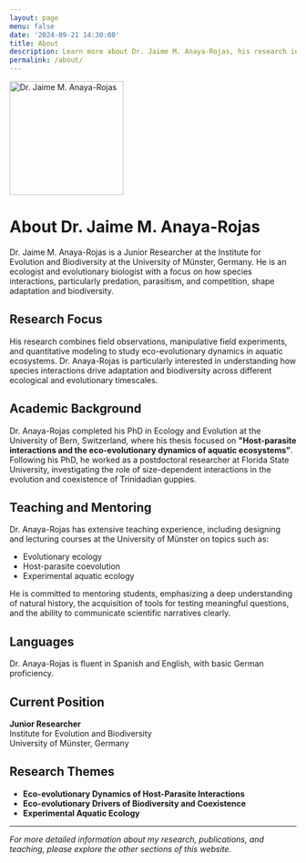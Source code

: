 ```yaml
---
layout: page
menu: false
date: '2024-09-21 14:30:00'
title: About
description: Learn more about Dr. Jaime M. Anaya-Rojas, his research in ecology and evolution, and his academic background.
permalink: /about/
---
```


<img class="img-rounded" src="/assets/img/uploads/profile.png" alt="Dr. Jaime M. Anaya-Rojas" width="200">

# About Dr. Jaime M. Anaya-Rojas

Dr. Jaime M. Anaya-Rojas is a Junior Researcher at the Institute for Evolution and Biodiversity at the University of Münster, Germany. He is an ecologist and evolutionary biologist with a focus on how species interactions, particularly predation, parasitism, and competition, shape adaptation and biodiversity.

## Research Focus

His research combines field observations, manipulative field experiments, and quantitative modeling to study eco-evolutionary dynamics in aquatic ecosystems. Dr. Anaya-Rojas is particularly interested in understanding how species interactions drive adaptation and biodiversity across different ecological and evolutionary timescales.

## Academic Background

Dr. Anaya-Rojas completed his PhD in Ecology and Evolution at the University of Bern, Switzerland, where his thesis focused on **"Host-parasite interactions and the eco-evolutionary dynamics of aquatic ecosystems"**. Following his PhD, he worked as a postdoctoral researcher at Florida State University, investigating the role of size-dependent interactions in the evolution and coexistence of Trinidadian guppies.

## Teaching and Mentoring

Dr. Anaya-Rojas has extensive teaching experience, including designing and lecturing courses at the University of Münster on topics such as:

- Evolutionary ecology
- Host-parasite coevolution  
- Experimental aquatic ecology

He is committed to mentoring students, emphasizing a deep understanding of natural history, the acquisition of tools for testing meaningful questions, and the ability to communicate scientific narratives clearly.

## Languages

Dr. Anaya-Rojas is fluent in Spanish and English, with basic German proficiency.

## Current Position

**Junior Researcher**  
Institute for Evolution and Biodiversity  
University of Münster, Germany

## Research Themes

- **Eco-evolutionary Dynamics of Host-Parasite Interactions**
- **Eco-evolutionary Drivers of Biodiversity and Coexistence**
- **Experimental Aquatic Ecology**

---

*For more detailed information about my research, publications, and teaching, please explore the other sections of this website.*
